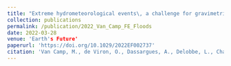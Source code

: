 ```yaml
---
title: "Extreme hydrometeorological events\, a challenge for gravimetric and seismology networks."
collection: publications
permalink: /publication/2022_Van_Camp_FE_Floods
date: 2022-03-28
venue: 'Earth's Future'
paperurl: 'https://doi.org/10.1029/2022EF002737'
citation: 'Van Camp, M., de Viron, O., Dassargues, A., Delobbe, L., Chanard, K., & Gobron, K. (2022). &quot;Extreme hydrometeorological events, a challenge for gravimetric and seismology networks.&quot; <i>Earth's Future</i>. 10(4).'
---
```

